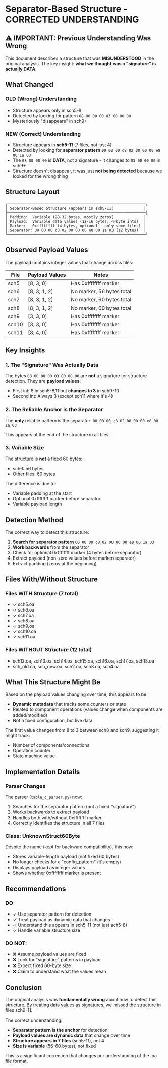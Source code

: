 # Separator-Based Structure - CORRECTED UNDERSTANDING

## ⚠️ IMPORTANT: Previous Understanding Was Wrong

This document describes a structure that was **MISUNDERSTOOD** in the original analysis. The key insight: **what we thought was a "signature" is actually DATA**.

## What Changed

### OLD (Wrong) Understanding
- Structure appears only in sch5-8
- Detected by looking for pattern `08 00 00 00 03 00 00 00`
- Mysteriously "disappears" in sch9+

### NEW (Correct) Understanding  
- Structure appears in **sch5-11** (7 files, not just 4)
- Detected by looking for **separator pattern** `00 00 00 c8 02 00 00 00 e8 00 1a 03`
- The `08 00 00 00` is **DATA**, not a signature - it changes to `03 00 00 00` in sch9+
- Structure doesn't disappear, it was just **not being detected** because we looked for the wrong thing

## Structure Layout

```
┌─────────────────────────────────────────────────────────────┐
│ Separator-Based Structure (appears in sch5-11)             │
├─────────────────────────────────────────────────────────────┤
│ Padding:  Variable (28-32 bytes, mostly zeros)             │
│ Payload:  Variable data values (12-16 bytes, 4-byte ints)  │
│ Marker:   0xffffffff (4 bytes, optional - only some files) │
│ Separator: 00 00 00 c8 02 00 00 00 e8 00 1a 03 (12 bytes)  │
└─────────────────────────────────────────────────────────────┘
```

## Observed Payload Values

The payload contains integer values that change across files:

| File    | Payload Values     | Notes                          |
|---------|--------------------|--------------------------------|
| sch5    | [8, 3, 0]          | Has 0xffffffff marker          |
| sch6    | [8, 3, 1, 2]       | No marker, 56 bytes total      |
| sch7    | [8, 3, 1, 2]       | No marker, 60 bytes total      |
| sch8    | [8, 3, 1, 2]       | No marker, 60 bytes total      |
| sch9    | [3, 3, 0]          | Has 0xffffffff marker          |
| sch10   | [3, 3, 0]          | Has 0xffffffff marker          |
| sch11   | [8, 4, 0]          | Has 0xffffffff marker          |

## Key Insights

### 1. The "Signature" Was Actually Data
The bytes `08 00 00 00 03 00 00 00` are **not** a signature for structure detection. They are **payload values**:
- First int: 8 in sch5-8,11 but **changes to 3** in sch9-10
- Second int: Always 3 (except sch11 where it's 4)

### 2. The Reliable Anchor is the Separator
The **only** reliable pattern is the separator: `00 00 00 c8 02 00 00 00 e8 00 1a 03`

This appears at the end of the structure in all files.

### 3. Variable Size
The structure is **not** a fixed 60 bytes:
- sch6: 56 bytes
- Other files: 60 bytes

The difference is due to:
- Variable padding at the start
- Optional 0xffffffff marker before separator
- Variable payload length

## Detection Method

The correct way to detect this structure:

1. **Search for separator pattern** `00 00 00 c8 02 00 00 00 e8 00 1a 03`
2. **Work backwards** from the separator
3. Check for optional 0xffffffff marker (4 bytes before separator)
4. Extract payload (non-zero values before marker/separator)
5. Extract padding (zeros at the beginning)

## Files With/Without Structure

### Files WITH Structure (7 total)
- ✓ sch5.oa
- ✓ sch6.oa
- ✓ sch7.oa
- ✓ sch8.oa
- ✓ sch9.oa
- ✓ sch10.oa
- ✓ sch11.oa

### Files WITHOUT Structure (12 total)
- sch12.oa, sch13.oa, sch14.oa, sch15.oa, sch16.oa, sch17.oa, sch18.oa
- sch_old.oa, sch_new.oa, sch2.oa, sch3.oa, sch4.oa

## What This Structure Might Be

Based on the payload values changing over time, this appears to be:
- **Dynamic metadata** that tracks some counters or state
- Related to component operations (values change when components are added/modified)
- Not a fixed configuration, but live data

The first value changes from 8 to 3 between sch8 and sch9, suggesting it might track:
- Number of components/connections
- Operation counter
- State machine value

## Implementation Details

### Parser Changes
The parser (`table_c_parser.py`) now:
1. Searches for the separator pattern (not a fixed "signature")
2. Works backwards to extract payload
3. Handles both with/without 0xffffffff marker
4. Correctly identifies the structure in all 7 files

### Class: UnknownStruct60Byte
Despite the name (kept for backward compatibility), this now:
- Stores variable-length payload (not fixed 60 bytes)
- No longer checks for a "config_pattern" (it's empty)
- Displays payload as integer values
- Shows whether 0xffffffff marker is present

## Recommendations

### DO:
- ✓ Use separator pattern for detection
- ✓ Treat payload as dynamic data that changes
- ✓ Understand this appears in sch5-11 (not just sch5-8)
- ✓ Handle variable structure size

### DO NOT:
- ❌ Assume payload values are fixed
- ❌ Look for "signature" patterns in payload
- ❌ Expect fixed 60-byte size
- ❌ Claim to understand what the values mean

## Conclusion

The original analysis was **fundamentally wrong** about how to detect this structure. By treating data values as signatures, we missed the structure in files sch9-11.

The correct understanding:
- **Separator pattern is the anchor** for detection
- **Payload values are dynamic data** that change over time
- **Structure appears in 7 files** (sch5-11), not 4
- **Size is variable** (56-60 bytes), not fixed

This is a significant correction that changes our understanding of the .oa file format.
